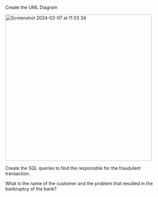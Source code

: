 
Create the UML Diagram


<img width="459" alt="Screenshot 2024-02-07 at 11 03 34" src="https://github.com/NaomiRozenberg/unit-3-/assets/142605919/d6e9ee81-e1f6-4b40-9ff4-e64b8eb6709c">



Create the SQL queries to find the responsible for the fraudulent transaction.

What is the name of the customer and the problem that resulted in the bankruptcy of the bank?
